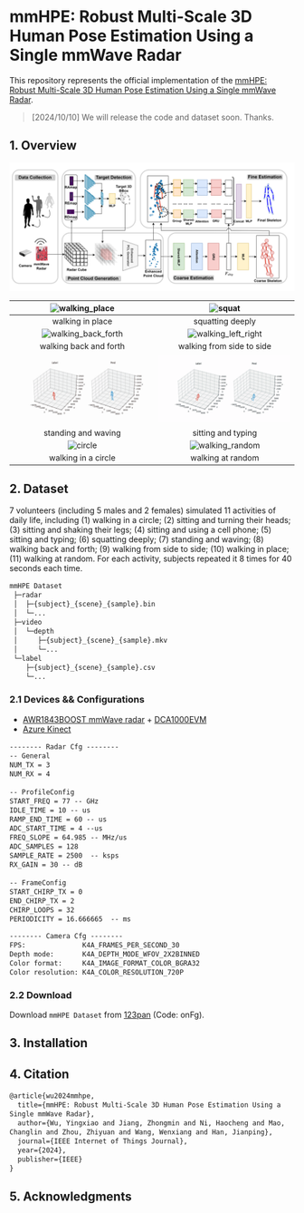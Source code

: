 # mmHPE: Robust Multi-Scale 3D Human Pose Estimation Using a Single mmWave Radar
This repository represents the official implementation of the [mmHPE: Robust Multi-Scale 3D Human Pose Estimation Using a Single mmWave Radar](https://doi.org/10.1109/JIOT.2024.3476350).

> [2024/10/10] We will release the code and dataset soon. Thanks.

## 1. Overview
![overview](imgs/overview.png)

| ![walking_place](imgs/walking_place.gif) | ![squat](imgs/squat.gif) |
|:------:|:-------:|
|walking in place|squatting deeply|
| ![walking_back_forth](imgs/walking_back_forth.gif) | ![walking_left_right](imgs/walking_left_right.gif) |
|walking back and forth|walking from side to side|
| ![stand_with_arm_swing](imgs/stand_with_arm_swing.gif) | ![sit_typing](imgs/sit_typing.gif) |
|standing and waving|sitting and typing|
| ![circle](imgs/circle.gif) | ![walking_random](imgs/walking_random.gif) |
|walking in a circle|walking at random|


## 2. Dataset
7 volunteers (including 5 males and 2 females) simulated 11 activities of daily life, including (1) walking in a circle; (2) sitting and turning their heads; (3)
sitting and shaking their legs; (4) sitting and using a cell phone; (5) sitting and typing; (6) squatting deeply; (7) standing and waving; (8) walking back and forth; (9) walking from side to
side; (10) walking in place; (11) walking at random. For each activity, subjects repeated it 8 times for 40 seconds each time.
```
mmHPE Dataset
 ├─radar
 │  ├─{subject}_{scene}_{sample}.bin
 │  └─...
 ├─video
 │  └─depth 
 │     ├─{subject}_{scene}_{sample}.mkv
 │     └─...
 └─label
    ├─{subject}_{scene}_{sample}.csv
    └─...
```


### 2.1 Devices && Configurations
 - [AWR1843BOOST mmWave radar](https://www.ti.com/tool/AWR1843BOOST) + [DCA1000EVM](https://www.ti.com/tool/DCA1000EVM)
 - [Azure Kinect](https://www.microsoft.com/en-us/d/azure-kinect-dk/8pp5vxmd9nhq)
```
-------- Radar Cfg --------
-- General
NUM_TX = 3
NUM_RX = 4

-- ProfileConfig
START_FREQ = 77 -- GHz
IDLE_TIME = 10 -- us
RAMP_END_TIME = 60 -- us
ADC_START_TIME = 4 --us
FREQ_SLOPE = 64.985 -- MHz/us
ADC_SAMPLES = 128
SAMPLE_RATE = 2500  -- ksps
RX_GAIN = 30 -- dB

-- FrameConfig
START_CHIRP_TX = 0
END_CHIRP_TX = 2 
CHIRP_LOOPS = 32 
PERIODICITY = 16.666665  -- ms
```

```
-------- Camera Cfg --------
FPS:              K4A_FRAMES_PER_SECOND_30
Depth mode:       K4A_DEPTH_MODE_WFOV_2X2BINNED
Color format:     K4A_IMAGE_FORMAT_COLOR_BGRA32
Color resolution: K4A_COLOR_RESOLUTION_720P
```

### 2.2 Download
Download `mmHPE Dataset` from [123pan](https://www.123pan.com/s/nkn0Td-OrZi3) (Code: onFg).


## 3. Installation
## 4. Citation
```
@article{wu2024mmhpe,
  title={mmHPE: Robust Multi-Scale 3D Human Pose Estimation Using a Single mmWave Radar},
  author={Wu, Yingxiao and Jiang, Zhongmin and Ni, Haocheng and Mao, Changlin and Zhou, Zhiyuan and Wang, Wenxiang and Han, Jianping},
  journal={IEEE Internet of Things Journal},
  year={2024},
  publisher={IEEE}
}
```
## 5. Acknowledgments




